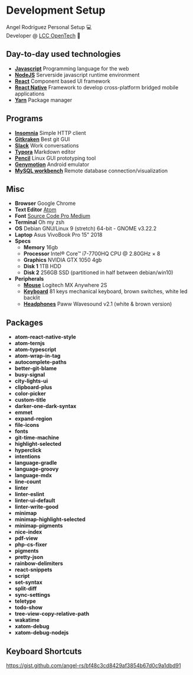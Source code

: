 # Development Setup

Angel Rodríguez Personal Setup :computer: <br />
Developer @ [LCC OpenTech](https://lccopen.tech) :rocket:

## Day-to-day used technologies

- [**Javascript**](https://www.javascript.com/) Programming language for the web
- [**NodeJS**](http://nodejs.org) Serverside javascript runtime environment
- [**React**](https://en.reactjs.org/) Component based UI framework
- [**React Native**](https://facebook.github.io/react-native/) Framework to develop cross-platform bridged mobile applications
- [**Yarn**](https://yarnpkg.com/) Package manager

## Programs

- [**Insomnia**](https://insomnia.rest/) Simple HTTP client
- [**Gitkraken**](https://www.gitkraken.com/) Best git GUI
- [**Slack**](http://slack.com) Work conversations
- [**Typora**](https://typora.io/) Markdown editor
- [**Pencil**](https://pencil.evolus.vn/) Linux GUI prototyping tool
- [**Genymotion**](https://www.genymotion.com/) Android emulator
- [**MySQL workbench**](https://www.mysql.com/products/workbench/) Remote database connection/visualization

## Misc

- **Browser** Google Chrome
- **Text Editor** [Atom](https://atom.io/)
- **Font** [Source Code Pro Medium](https://fonts.google.com/specimen/Source+Code+Pro)
- **Terminal** Oh my zsh
- **OS** Debian GNU/Linux 9 (stretch) 64-bit - GNOME v3.22.2
- **Laptop** Asus VivoBook Pro 15" 2018
- **Specs**
  - **Memory** 16gb
  - **Processor** Intel® Core™ i7-7700HQ CPU @ 2.80GHz × 8
  - **Graphics** NVIDIA GTX 1050 4gb
  - **Disk 1** 1TB HDD
  - **Disk 2** 256GB SSD (partitioned in half between debian/win10)
- **Peripherals**
  - [**Mouse**](https://www.logitech.com/es-mx/product/mx-anywhere-2s-flow) Logitech MX Anywhere 2S
  - [**Keyboard**](https://www.amazon.com/Water-Proof-Mechanical-Keyboard-Anti-Ghost-Switches/dp/B075MYCH4Y/ref=sr_1_20?keywords=mechanical+keyboard+brown+switches+81&qid=1566058351&s=gateway&sr=8-20) 81 keys mechanical keyboard, brown switches, white led backlit
  - [**Headphones**](https://www.mypaww.com/products/paww-wavesound-2-1?variant=5829948833831) Paww Wavesound v2.1 (white & brown version)

## Packages

- **atom-react-native-style**
- **atom-ternjs**
- **atom-typescript**
- **atom-wrap-in-tag**
- **autocomplete-paths**
- **better-git-blame**
- **busy-signal**
- **city-lights-ui**
- **clipboard-plus**
- **color-picker**
- **custom-title**
- **darker-one-dark-syntax**
- **emmet**
- **expand-region**
- **file-icons**
- **fonts**
- **git-time-machine**
- **highlight-selected**
- **hyperclick**
- **intentions**
- **language-gradle**
- **language-groovy**
- **language-mdx**
- **line-count**
- **linter**
- **linter-eslint**
- **linter-ui-default**
- **linter-write-good**
- **minimap**
- **minimap-highlight-selected**
- **minimap-pigments**
- **nice-index**
- **pdf-view**
- **php-cs-fixer**
- **pigments**
- **pretty-json**
- **rainbow-delimiters**
- **react-snippets**
- **script**
- **set-syntax**
- **split-diff**
- **sync-settings**
- **teletype**
- **todo-show**
- **tree-view-copy-relative-path**
- **wakatime**
- **xatom-debug**
- **xatom-debug-nodejs**

## Keyboard Shortcuts

https://gist.github.com/angel-rs/bf48c3cd8429af3854b67d0c9a1dbd91
